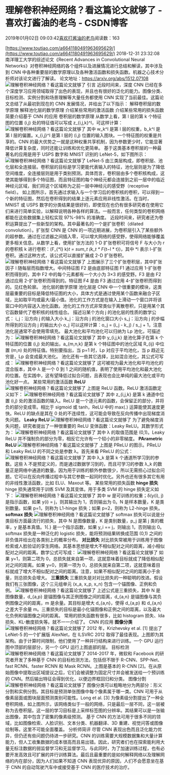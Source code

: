 
# 理解卷积神经网络？看这篇论文就够了 - 喜欢打酱油的老鸟 - CSDN博客


2019年01月02日 09:03:42[喜欢打酱油的老鸟](https://me.csdn.net/weixin_42137700)阅读数：163


[https://www.toutiao.com/a6641180491963695629/](https://www.toutiao.com/a6641180491963695629/)
2018-12-31 23:32:08
南洋理工大学的综述论文《Recent Advances in Convolutional Neural Networks》对卷积神经网络的各个组件以及进展情况进行总结和解读，其中涉及到 CNN 中各种重要层的数学原理以及各种激活函数和损失函数。机器之心技术分析师对该论文进行了解读。
论文地址：https://arxiv.org/abs/1512.07108
![理解卷积神经网络？看这篇论文就够了](http://p3.pstatp.com/large/pgc-image/fed9bc400a6544c6beb3d7bf0633ab82)
引言
近段时间来，深度 CNN 已经在多个深度学习应用领域取得了出色的表现，并且也有很好的泛化的能力。图像分类、目标检测、实例分割和场景理解等大量任务都使用 CNN 实现了当前最佳。这篇论文总结了从最初到现在的 CNN 发展情况，并给出了以下指示：
解释卷积层的数学原理
解释池化层的数学原理
介绍某些常用的激活函数
介绍某些常用的损失函数
简要介绍基于 CNN 的应用
卷积层的数学原理
从数学上看，第 l 层的第 k 个特征图的位置 (i,j) 处的特征值可以写成 z_{i,j,k}^l，可这样计算：
![理解卷积神经网络？看这篇论文就够了](http://p3.pstatp.com/large/pgc-image/3c99490a44464a54a1e96b598b884819)
其中 w_k^l 是第 l 层的权重，b_k^l 是第 l 层的偏置。x_{i,j}^l 是第 l 层的 (i,j) 位置的输入图块。一个特征图的权重是共享的。CNN 的最大优势之一就是这种权重共享机制，因为参数更少时，它能显著降低计算复杂度，同时还能让训练和优化更简单。
基于这类基本卷积层的一种最著名的应用是用于 USPS 数字和 MNIST 识别的 LeNet-5，如下图所示：
![理解卷积神经网络？看这篇论文就够了](http://p3.pstatp.com/large/pgc-image/4b29a864071b4ccab8129a3dc98443c6)
LeNet-5 由三类层构成，即卷积层、池化层和全连接层。卷积层的目标是学习更能代表输入的特征，池化层则是为了降低空间维度，全连接层则是用于类别预测。具体而言，卷积层由多个卷积核构成，这使其能够得到多个特征图，而且特征图的每个神经元都会连接到之前一层中的临近神经元区域，我们将这个区域称为之前一层中神经元的感受野（receptive field）。
如上图所示，首先通过求输入与一个学习后的卷积核的卷积，可以得到一个新的特征图，然后在卷积得到的结果上逐元素应用非线性激活。在当时，MNIST 或 USPS 数字的分类结果是很好的，即使现在也仍有很多研究者在使用它们来进行简单实验，以解释说明各种各样的算法。一般而言，任何类型的卷积网络都能在这些数据集上轻松实现 97%-98% 的准确度。
近段时间来，研究者还为卷积运算提出了一些新型的架构。其中最著名的一个是扩张卷积（dilated convolution）。扩张型 CNN 是 CNN 的一项近期进展，为卷积层引入了某些额外的超参数。通过在过滤器之间插入零，可以增大网络的感受野，使得网络能够覆盖更多相关信息。从数学上看，使用扩张方法的 1-D 扩张卷积可将信号 F 与大小为 r 的卷积核 k 进行卷积：(F_{*l} k)_t = sum_t (k_t * F_{t−l * t})，其中 *l 表示 l-扩张卷积。通过这种方式，该公式可以直接扩展成 2-D 扩张卷积。
![理解卷积神经网络？看这篇论文就够了](http://p3.pstatp.com/large/pgc-image/b2b0b80c98994fccae93910d6ab87ae1)
上图展示了三个扩张卷积层，其中扩张因子 l 随每层而指数增大。中间特征图 F2 是由底部特征图 F1 通过应用 1-扩张卷积而得到的，其中 F2 中的每个元素都有一个大小为 3×3 的感受野。F3 是由 F2 通过应用 2-扩张卷积而得到的。特征图 F4 是由 F3 通过应用 4-扩张卷积而得到的。见红色轮廓。
池化层的数学原理
池化层是 CNN 中一个很重要的模块，这类层最重要的目标是降低特征图的大小，具体方式是通过使用某个函数来融合子区域，比如取平均或最大/最小值。池化的工作方式是在输入上滑动一个窗口并将该窗口中的内容送入池化函数。池化的工作方式非常类似于离散卷积，只是用某个其它函数替代了卷积核的线性组合。
描述沿某个方向 j 的池化层的性质的数学公式：
i_j：沿方向 j 的输入大小
k_j：沿方向 j 的池化窗口大小
s_j：沿方向 j 的步幅
所得到的沿方向 j 的输出大小 o_j 可以这样计算：o_j = (i_j - k_j) / s_j + 1，注意池化层通常不会使用零填充。
最大池化和平均池化可以归纳为 Lp 池化，可描述为：
![理解卷积神经网络？看这篇论文就够了](http://p99.pstatp.com/large/pgc-image/df5260fefd134322b955432ecc89565c)
其中 y_{i,j,k} 是池化算子在第 k 个特征图的位置 (i,j) 处的输出，a_{m,n,k} 是第 k 个特征图中的池化区域 R_{ij} 中位置 (m,n) 处的特征值。特别要指出，当 p=1 时，Lp 对应于平均池化，当 p 趋近无穷是，Lp 会变成最大池化。
池化还有一些其它选择，比如混合池化，其公式可写成：
![理解卷积神经网络？看这篇论文就够了](http://p99.pstatp.com/large/pgc-image/fb546b80a01b4cc49216611d3c5c6e16)
这可被视为最大池化和平均池化的混合版本，其中 λ 是一个 0 到 1 之间的随机值，表明了使用平均池化和最大池化的位置。在实践中，这有望降低过拟合问题，且表现也会比单纯的最大池化或平均池化好一点。
某些常用的激活函数
**ReLU**
![理解卷积神经网络？看这篇论文就够了](http://p3.pstatp.com/large/pgc-image/003aba587c1546a1b9ec6c1f6f089c49)
上图是 ReLU 函数。ReLU 激活函数定义如下：
![理解卷积神经网络？看这篇论文就够了](http://p9.pstatp.com/large/pgc-image/213e24c5582045058497533b14a9c71f)
其中 z_{i,j,k} 是第 k 通道中位置 (i,j) 处的激活函数的输入。ReLU 是一个逐元素的函数，会保留正的部分，并将负的部分变成零。相比于 sigmoid 或 tanh，ReLU 中的 max(.) 运算能使其速度更快。ReLU 的缺点是其在 0 处的不连续性，这可能会导致在反向传播中出现梯度消失问题。
**Leaky ReLU**
![理解卷积神经网络？看这篇论文就够了](http://p3.pstatp.com/large/pgc-image/a5120fe7dfac44b4a32fcd1c43dee06d)
为了避免梯度消失问题，研究者提出了一种很重要的 ReLU 变体函数：Leaky ReLU。其数学形式为：
![理解卷积神经网络？看这篇论文就够了](http://p3.pstatp.com/large/pgc-image/f8a3e80595ae492d8096f6e2629e3deb)
其中 λ 的取值范围是 (0,1)。Leaky ReLU 并不强制负的部分为零，相反它允许有一个较小的非零梯度。
**PArametric ReLU**
![理解卷积神经网络？看这篇论文就够了](http://p99.pstatp.com/large/pgc-image/1ea81ba3354e49fabd8afcaa6f48ebb2)
上图是 PReLU 的图示。PReLU 和 Leaky ReLU 的不同之处是参数 λ。首先来看 PReLU 的公式：
![理解卷积神经网络？看这篇论文就够了](http://p3.pstatp.com/large/pgc-image/4a52dda07e7d46deafe60fb27e46a3a9)
其中 λ_k 是第 k 个通道所学习到的参数。这些 λ 不是预定义的，而是通过数据学习到的，而且可学习的参数 λ_k 的数量正是网络中通道的数量。因为用于训练的额外参数很少，所以无需担心过拟合问题。它可以在反向传播过程中与其它参数一起同时优化。另外也还有很多其它有用的非线性激活函数，比如 ELU、Maxout 等。
某些常用的损失函数
**hinge 损失**
hinge 损失通常用于训练 SVM 及其变体。用于多类 SVM 的 hinge 损失定义如下：
![理解卷积神经网络？看这篇论文就够了](http://p99.pstatp.com/large/pgc-image/d119994a26724dbc877b7abb31b5077d)
其中 w 是可训练的权重；δ(y(i), j) 是指示函数，如果 y(i) = j，则其输出为 1，否则输出为 0。N 是样本数量，K 是类别数量。如果 p=1，则称为 L1-hinge 损失；如果 p=2，则称为 L2-hinge 损失。
**softmax 损失**
![理解卷积神经网络？看这篇论文就够了](http://p3.pstatp.com/large/pgc-image/b106df659478422992899dc5c6030a2d)
softmax 损失可以说是分类目标方面最流行的损失，其中 N 是图像数量，K 是类别数量，p_j 是第 j 类的概率，y 是基本真值。1{.} 是一个指示函数，如果 y_i == j，则输出 1，否则输出 0。
softmax 损失是一种泛化的 logistic 损失，能将预测结果转换成范围 (0,1) 之间的非负值并给出在各类别上的概率分布。
**对比损失**
对比损失常被用于训练用于图像检索或人脸验证的孪生网络。其基本思想是增大不相似配对之间的距离，减小相似配对之间的距离。数学公式可写成：
![理解卷积神经网络？看这篇论文就够了](http://p99.pstatp.com/large/pgc-image/00f68f45e88a4f56bc810c4f94fe1430)
如果 y=1，则第二项为 0，总损失就来自第一项，这就意味着目标就成了降低相似配对之间的距离。如果 y=0，则第一项为 0，总损失就来自第二项，这就意味着目标就成了增大不相似配对之间的距离。注意，如果不相似配对之间的距离小于余量，则总损失会增大。
**三重损失**
三重损失是对对比损失的一种聪明的改进。假设我们有三张图像，这个三元组单元 (x_a, x_p, x_n) 包含一个锚图像、正例和负例。
![理解卷积神经网络？看这篇论文就够了](http://p3.pstatp.com/large/pgc-image/0046c64f49714cf7a2eee019c3b7473c)
上述公式是三重损失，其中 N 是图像数量，d_{a,p} 是锚图像与其正例图像之间的距离，d_{a,n} 是锚图像与其负例图像之间的距离，m 是余量。其目标是增大 d_{a,n}，使得 d_{a,p} 和 d_{a,n} 之差大于余量 m。三重损失的目标是最小化锚图像和正例之间的距离，以及最大化负例和锚图像之间的距离。
常用的损失函数有很多，比如 histogram 损失、lda 损失、KL-散度损失等。就不一一介绍了。
CNN 的应用
**图像分类**
![理解卷积神经网络？看这篇论文就够了](http://p3.pstatp.com/large/pgc-image/f84732722cad49a3a36f0aa7b9825377)
2012 年，Krizhevsky et al. [1] 提出了 LeNet-5 的一个扩展版 AlexNet，在 ILSVRC 2012 取得了最佳表现。上图即为其架构。由于计算时间限制，他们使用了一种并行结构来进行训练。一个 GPU 运行图中顶部的层部分，另一个 GPU 运行上图底部的层。
目标检测
![理解卷积神经网络？看这篇论文就够了](http://p1.pstatp.com/large/pgc-image/c2259cef749b4b448c59a28699a37ee5)
2014-2017 年，微软和 Facebook 的研究者开发了多种基于 CNN 的目标检测方法，包括但不限于 R-CNN、SPP-Net、fast RCNN、faster RCNN 和 Mask RCNN。上图是基本的 R-CNN [2]。在从原始图像中提取出区域提议之后，它们会被调整为固定尺寸并会被发送给一个预训练的 CNN。然后输出特征会得到优化，以便边界框回归和分类。
图像分割
![理解卷积神经网络？看这篇论文就够了](http://p3.pstatp.com/large/pgc-image/31e3550d5c474499acf2158a35c63c0e)
图像分类可以粗略地分为两部分：形义分割和实例分割。其目标是预测单张图像中每个像素属于哪一类。CNN 可用于从像素层面或图块层面预测类别可能性。Long et al. [3] 为像素级分割提出了一种全卷积网络，如上图所示，该网络类似于一般的网络，只是最后一层不同，这一层被称为去卷积层。这一层的学习目标是上采样标签图的分辨率。其结果可以是一张输出图像，其中包含了密集的像素级预测。
基于 CNN 的方法可用于很多不同的领域，比如图像检索、人脸识别、文本分类、机器翻译、3D 重建、视觉问答或图像绘制等。这里不可能全面覆盖。
分析师简评
尽管 CNN 表现出色而且泛化能力优异，但仍还有些问题仍待进一步研究。CNN 的训练需要大规模数据集和大量计算能力，但人工收集数据的成本很高而且易出错。因此，研究者们也在探索能利用大量无标注数据的弱监督学习和无监督学习。与此同时，为了加速训练过程，也有必要开发高效且可扩展的并行训练算法。最后且最重要的是如何解释网络以及理解网络的内在部分，因为人们如果不知道 CNN 表现优异的原因，人们不会愿意坐在基于 CNN 的自动驾驶汽车中或接受基于 CNN 的医疗技术的治疗。

